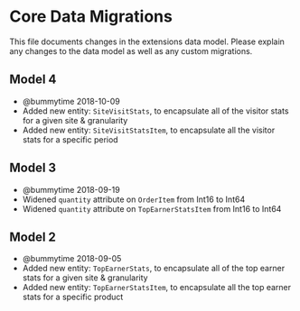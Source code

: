 # Core Data Migrations

This file documents changes in the extensions data model. Please explain any changes to the data model as well as any custom migrations.

## Model 4
- @bummytime 2018-10-09
- Added new entity: `SiteVisitStats`, to encapsulate all of the visitor stats for a given site & granularity
- Added new entity: `SiteVisitStatsItem`, to encapsulate all the visitor stats for a specific period

## Model 3
- @bummytime 2018-09-19
- Widened `quantity` attribute on `OrderItem` from Int16 to Int64
- Widened `quantity` attribute on `TopEarnerStatsItem` from Int16 to Int64

## Model 2
- @bummytime 2018-09-05
- Added new entity: `TopEarnerStats`, to encapsulate all of the top earner stats for a given site & granularity
- Added new entity: `TopEarnerStatsItem`, to encapsulate all the top earner stats for a specific product
